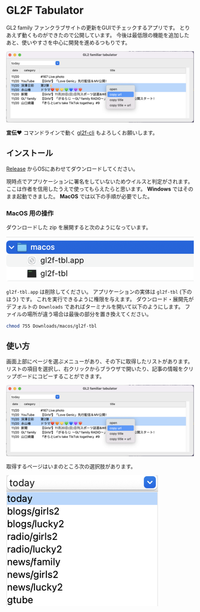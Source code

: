 # GL2F Tabulator

GL2 family ファンクラブサイトの更新をGUIでチェックするアプリです。
とりあえず動くものができたので公開しています。
今後は最低限の機能を追加したあと、使いやすさを中心に開発を進めるつもりです。

![](./docs/app_all.png)

**宣伝:heart:**
コマンドラインで動く [gl2f-cli](https://github.com/trnciii/gl2f-cli) もよろしくお願いします。


## インストール

[Release](https://github.com/trnciii/gl2f-tbl/releases) からOSにあわせてダウンロードしてください。

現時点でアプリケーションに署名をしていないためウイルスと判定がされます。
ここは作者を信用したうえで使ってもらえたらと思います。
**Windows** ではそのまま起動できました。
**MacOS** では以下の手順が必要でした。

### MacOS 用の操作

ダウンロードした zip を展開すると次のようになっています。

![](./docs/mac_contents.png)

`gl2f-tbl.app` は削除してください。
アプリケーションの実体は `gl2f-tbl` (下のほう) です。
これを実行できるように権限を与えます。
ダウンロード・展開先がデフォルトの `Downloads` であればターミナルを開いて以下のようにします。
ファイルの場所が違う場合は最後の部分を置き換えてください。

```sh
chmod 755 Downloads/macos/gl2f-tbl
```

## 使い方

画面上部にページを選ぶメニューがあり、その下に取得したリストがあります。
リストの項目を選択し、右クリックからブラウザで開いたり、記事の情報をクリップボードにコピーすることができます。

![](./docs/app_all.png)

取得するページはいまのところ次の選択肢があります。

![](./docs/app_board.png)
